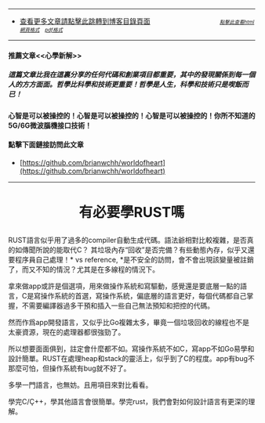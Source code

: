 ****
- [查看更多文章請點擊此跳轉到博客目錄頁面](../../tableOfContent.md) &nbsp;&nbsp; &nbsp; &nbsp; &nbsp; &nbsp; &nbsp; &nbsp; &nbsp; &nbsp; &nbsp; &nbsp; &nbsp; &nbsp; &nbsp; &nbsp; &nbsp; &nbsp; <font size=1> [*_點擊此查看html網頁格式_*](../../tableOfContent.html)&nbsp; &nbsp; [*_pdf格式_*](../../tableOfContent.md.pdf)</font>

****
#### 推薦文章<<心學新解>>

##### *_這篇文章比我在這裏分享的任何代碼和創業項目都重要，其中的發現關係到每一個人的方方面面。哲學比科學和技術更重要！哲學是人生，科學和技術只是喫飯而已！_*

#### 心智是可以被操控的！心智是可以被操控的！心智是可以被操控的！你所不知道的5G/6G微波腦機接口技術！ 

#### 點擊下面鏈接訪問此文章
- [https://github.com/brianwchh/worldofheart](https://github.com/brianwchh/worldofheart)

****


# <p align="center"> 有必要學RUST嗎   </p>

RUST語言似乎用了過多的compiler自動生成代碼。語法爺相對比較複雜，是否真的如傳聞所說的能取代C？  其垃圾內存“回收”是否完備？有些動態內存，似乎又還要程序員自己處理！* vs reference, *是不安全的訪問，會不會出現該變量被註銷了，而又不知的情況？尤其是在多線程的情況下。

拿來做app或許是個選項，用來做操作系統和寫驅動，感覺還是要底層一點的語言，C是寫操作系統的首選，寫操作系統，偏底層的語言更好，每個代碼都自己掌握，不需要編譯器過多干預和插入一些自己無法預知和把控的代碼。

然而作爲app開發語言，又似乎比Go複雜太多，畢竟一個垃圾回收的線程也不是太豪資源，現在的處理器都很強勁了。

所以想要面面俱到，註定會什麼都不如。寫操作系統不如C，寫app不如Go易學和設計簡單。RUST在處理heap和stack的靈活上，似乎到了C的程度。app有bug不那麼可怕，但操作系統有bug就不好了。

多學一門語言，也無妨。且用項目來對比看看。  

學完C/Ç++，學其他語言會很簡單。學完rust，我們會對如何設計語言有更深的理解。   





